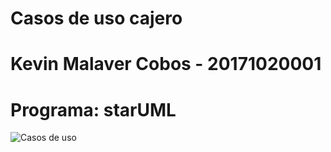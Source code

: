 # Casos de uso cajero
# Kevin Malaver Cobos - 20171020001
# Programa: starUML
![Casos de uso](https://user-images.githubusercontent.com/31100374/82581467-3c564180-9b56-11ea-9587-48f717d3c0c0.png)

